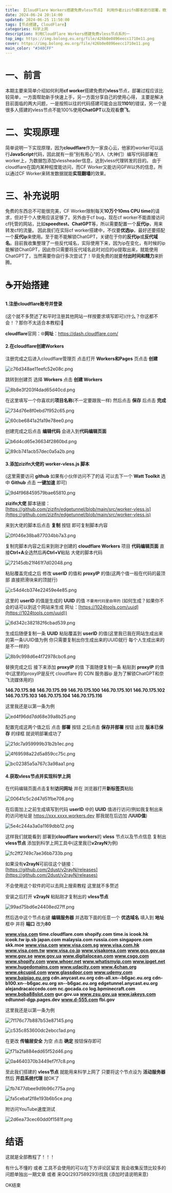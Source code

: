 ```yaml
---
title: 【CloudFlare Workers搭建免费vless节点】 利用作者zizifn脚本进行部署，稳定高效，解锁ChatGPT和奈飞流媒体
date: 2024-06-24 20:14:00
updated: 2024-06-25 11:50:00
tags: [节点搭建, CloudFlare]
categories: 科学上网
description: 利用CloudFlare Workers搭建免费vless节点系列一
top_img: https://img.bolong.eu.org/file/426b0e0896eecc1710e11.png
cover: https://img.bolong.eu.org/file/426b0e0896eecc1710e11.png
main_color: "#348CFF"
---
```


# 一、前言

本期主要来简单介绍如何利用**cf worker**搭建免费的**vless**节点，部署过程应该比较简单，一方面帮助新手快速上手，另一方面分享自己的使用心得，
主要是解决目前面临的两大问题，一是按照以往的代码搭建可能会出现**1101**的错误，另一个是很多人搭建的vless节点不能100%使用**ChatGPT**以及观看**奈飞**。

# 二、实现原理

简单说明一下实现原理，因为**cloudflare**作为一家良心云，他家的worker可以运行**JavaScript**代码，因此就有一些”别有用心“的人（大神们）编写代码部署在worker上，为数据包添加vlessheader信息，达到vless代理转发的目的。
由于cloudflare在国内某种程度能访问，而CF Worker又能访问GFW以外的信息，所以通过CF Worker来转发数据就能**实现翻墙**的效果。

# 三、补充说明

免费的东西总不可能很完美，CF Worker限制每天**10万个10ms CPU time**的请求，但对于个人使用应该足够了。另外由于cf bug，现在cf worker不能直接访问cf托管的网站，比如**speedtest、ChatGPT**等，所以需要配置一个**反代ip**，用来转发cf的流量。
因此我们在实际cf worker搭建中，不仅要**优选ip**，最好还要搭配一个**反代ip**来使用。至于能不能解锁ChatGPT，关键在于你的**反代ip**或**反代域名**。目前我收集整理了一些反代域名，实际使用下来，因为ip在变化，有时候的ip能解锁ChatGPT，因此你只需要将反代域名此时对应的ip提取出来，就能使用ChatGPT了，当然需要你自行多次尝试了！毕竟免费的就要**付出时间和精力**来折腾。

# ☕️开始搭建

#### 1.注册cloudflare账号并登录 

(这个就不多赘述了和平时注册其他网站一样按要求填写即可)(什么？你这都不会！？那你不太适合本教程)🐶

**cloudflare**官网：🌐**网址**：https://dash.cloudflare.com/



#### 2.在cloudflare创建Workers

注册完成之后进入cloudflare管理页 点击打开 **Workers和Pages** 页点击 **创建**

![c76d348ae11eefc52e08c.png](https://img.bolong.eu.org/file/c76d348ae11eefc52e08c.png)

跳转到创建页 选择  **Workers** 点击 **创建 Workers**

![8b8e3f203f4dad65d40cd.png](https://img.bolong.eu.org/file/8b8e3f203f4dad65d40cd.png)

在这里填写一个你喜欢的**项目名称**(不一定要跟我一样) 然后点击 **保存** 后点击 **完成**

![734d76e8f0ebd7f952c65.png](https://img.bolong.eu.org/file/734d76e8f0ebd7f952c65.png)

![60cbe6841a2fa19e78ee0.png](https://img.bolong.eu.org/file/60cbe6841a2fa19e78ee0.png)

创建完成之后点击 **编辑代码** 会进入到**代码编辑页面**

![b6d4cd65e36634f2860bd.png](https://img.bolong.eu.org/file/b6d4cd65e36634f2860bd.png)

![89cb741acb57dec0a5a2b.png](https://img.bolong.eu.org/file/89cb741acb57dec0a5a2b.png)



#### 3.添加zizifn大佬的 worker-vless.js 脚本

(这里需要访问 **github** 如果有小伙伴访问不了的话 可以去下一个 **Watt Toolkit** 选中 **Github** 点击 **一键加速** 即可)

![9d4f968459579bae65810.png](https://img.bolong.eu.org/file/9d4f968459579bae65810.png)



**zizifn大佬** 脚本链接：[https://github.com/zizifn/edgetunnel/blob/main/src/worker-vless.js](https://github.com/zizifn/edgetunnel/blob/main/src/worker-vless.js)



来到大佬的脚本后点击 **复制** 按钮 即可复制脚本内容

![0f046e38ba877034bb7a3.png](https://img.bolong.eu.org/file/0f046e38ba877034bb7a3.png)

复制完脚本内容之后来到刚才创建的 **cloudflare Workers** 项目 **代码编辑页面** 直接**Ctrl+A**全选然后再**Ctrl+V**粘贴 大佬的脚本代码

![72145db21f461f7d02048.png](https://img.bolong.eu.org/file/72145db21f461f7d02048.png)

粘贴覆盖完成之后 修改 **userID** 的值和 **proxyIP** 的值(这两个值一般在代码的最顶部 直接把滑块来的顶就行)

![c54d4cb374e22459e4e85.png](https://img.bolong.eu.org/file/c54d4cb374e22459e4e85.png)

这里的 **userID** 的值是生成的 **UUID** 的值 `不要用代码里自带的` (如何生成？如果你不会的话可以到这个网站来生成 网址：[https://1024tools.com/uuid](https://1024tools.com/uuid))

![6d342c382182f6cbad539.png](https://img.bolong.eu.org/file/6d342c382182f6cbad539.png)

生成后随便复制一条 **UUID** 粘贴覆盖到 **userID** 的值(这里我已我在网站生成出来的第一条UUID值为例 你只需要复制出你生成出来的UUID就行 每个人生成出来的是不一样的)

![8b9c998d6e4f72978cbc6.png](https://img.bolong.eu.org/file/8b9c998d6e4f72978cbc6.png)

替换完成之后 接下来添加 **proxyIP** 的值 下面随便复制一条 粘贴到 **proxyIP** 的值中(这里的proxyIP是反代 cloudflare 的 CDN 服务器ip 是为了解锁ChatGPT和奈飞流媒体用的)

**146.70.175.98**
**146.70.175.99**
**146.70.175.100**
**146.70.175.101**
**146.70.175.102**
**146.70.175.103**
**146.70.175.104**
**146.70.175.116**

这里我还是以第一条为例

![ed4f96dd7dd68e39a8b25.png](https://img.bolong.eu.org/file/ed4f96dd7dd68e39a8b25.png)

配置完成这两个值之后 点击 **部署** 按钮 之后点击 **保存并部署** 按钮 出现 **版本已保存** 的绿框 就说明部署成功了

![21dc7a959999b31b2b1ec.png](https://img.bolong.eu.org/file/21dc7a959999b31b2b1ec.png)

![4f69598a22d5a859cc75c.png](https://img.bolong.eu.org/file/4f69598a22d5a859cc75c.png)

![bc02385a5a767c3a98aa1.png](https://img.bolong.eu.org/file/bc02385a5a767c3a98aa1.png)



#### 4.获取vless节点并实现科学上网

在代码编辑页面点击复制**访问网址** 并在 浏览器打开**新标签页**粘贴

![00641c5c2d47d51fbe708.png](https://img.bolong.eu.org/file/00641c5c2d47d51fbe708.png)

 在后面加上之前生成填写到代码 **userID** 中的 **UUID** 值进行访问(例如我复制出来的访问地址是 https://xxx.xxxx.workers.dev 那我就在后边加 **/UUID值**)

![5e4c244a3a0a1169dbb12.png](https://img.bolong.eu.org/file/5e4c244a3a0a1169dbb12.png)

这样我们就能看到 部署到**cloudflare workers**的 **vless** 节点以及节点信息 复制出 **vless节点** 添加到科学上网工具中(这里我已**v2rayN**为例)

![fc2ff2749c7ae36bb733b.png](https://img.bolong.eu.org/file/fc2ff2749c7ae36bb733b.png)

如果没有**v2rayN**可前往这个链接：[https://github.com/2dust/v2rayN/releases](https://github.com/2dust/v2rayN/releases)

不会使用这个软件的可以去网上搜索教程 这里就不多赘述

安装之后打开 **v2rayN** 粘贴刚才复制出的 **vless节点**

![99ad75bd6e24408ed27ff.png](https://img.bolong.eu.org/file/99ad75bd6e24408ed27ff.png)

然后选中这个节点右键 **编辑服务器** 并选取下面的任意一个 **优选域名** 填入到 **地址** 框中 并将 **端口** 改为**80**

**www.visa.com**
**time.cloudflare.com**
**shopify.com**
**time.is**
**icook.hk**
**icook.tw**
**ip.sb**
**japan.com**
**malaysia.com**
**russia.com**
**singapore.com**
**skk.moe**
**www.visa.com**
**www.visa.com.sg**
**www.visa.com.hk**
**www.visa.com.tw**
**www.visa.co.jp**
**www.visakorea.com**
**www.gco.gov.qa**
**www.gov.se**
**www.gov.ua**
**www.digitalocean.com**
**www.csgo.com**
**www.shopify.com**
**www.whoer.net**
**www.whatismyip.com**
**www.ipget.net**
**www.hugedomains.com**
**www.udacity.com**
**www.4chan.org**
**www.okcupid.com**
**www.glassdoor.com**
**www.udemy.com**
**www.baipiao.eu.org**
**cdn.anycast.eu.org**
**cdn-all.xn--b6gac.eu.org**
**cdn-b100.xn--b6gac.eu.org**
**xn--b6gac.eu.org**
**edgetunnel.anycast.eu.org**
**alejandracaiccedo.com**
**nc.gocada.co**
**log.bpminecraft.com**
**www.boba88slot.com**
**gur.gov.ua**
**www.zsu.gov.ua**
**www.iakeys.com**
**edtunnel-dgp.pages.dev**
**www.d-555.com**
**fbi.gov**

这里我还是以第一条为例

![7f176c77b887b53e87145.png](https://img.bolong.eu.org/file/7f176c77b887b53e87145.png)

![c535c853600dc2ebcc1ad.png](https://img.bolong.eu.org/file/c535c853600dc2ebcc1ad.png)

在更改 **传输层安全** 为空 点击 **确定** 按钮保存即可

![f71a2fa884edd65f52d46.png](https://img.bolong.eu.org/file/f71a2fa884edd65f52d46.png)

![0a4640370b3449ef7f7c8.png](https://img.bolong.eu.org/file/0a4640370b3449ef7f7c8.png)

至此我们搭建的 **vless节点** 就能用来科学上网了 只要将这个节点设为 **活动服务器** 然后 **开启系统代理** 就OK了

![fb7477dbee9d9b96c775a.png](https://img.bolong.eu.org/file/fb7477dbee9d9b96c775a.png)

![fa5cebaf2f8e193b6b5ce.png](https://img.bolong.eu.org/file/fa5cebaf2f8e193b6b5ce.png)

附访问YouTube速度测试

![2d6ea73cec60dd0f1581f.png](https://img.bolong.eu.org/file/2d6ea73cec60dd0f1581f.png)

# 结语

这就是全部教程了！！！

有什么不懂的 或者 工具不会使用的可以在下方评论区留言 我会收集反馈比较多的问题单独出一期文章 或者 来QQ(2937589293)找我 (添加时请说明来意)

OK结束
